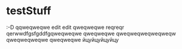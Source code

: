 # testStuff
:-D
qqweqweqwe
 edit edit
qweqweqwe
reqreqr
qerwwdfgsfgddfgqweqweqwe
qweqweqwe
qweqweqweqweqweqw
qweqweqweqwe
qweqweqwe
йцуйцуйцуйцу
